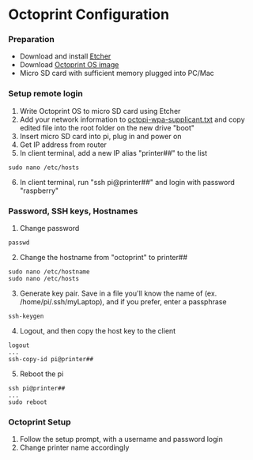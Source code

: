 # Octoprint Configuration

### Preparation
- Download and install [Etcher](https://www.balena.io/etcher/)
- Download [Octoprint OS image](https://octoprint.org/download/)
- Micro SD card with sufficient memory plugged into PC/Mac

### Setup remote login
1. Write Octoprint OS to micro SD card using Etcher
2. Add your network information to [octopi-wpa-supplicant.txt](octopi-wpa-supplicant.txt) and copy edited file into the root folder on the new drive "boot"
3. Insert micro SD card into pi, plug in and power on
4. Get IP address from router
5. In client terminal, add a new IP alias "printer##" to the list
```
sudo nano /etc/hosts
```
6. In client terminal, run "ssh pi@printer##" and login with password "raspberry"

### Password, SSH keys, Hostnames
1. Change password
```
passwd
```
2. Change the hostname from "octoprint" to printer##
```
sudo nano /etc/hostname
sudo nano /etc/hosts
```
3. Generate key pair. Save in a file you'll know the name of (ex. /home/pi/.ssh/myLaptop), and if you prefer, enter a passphrase
```
ssh-keygen
```
4. Logout, and then copy the host key to the client
```
logout
...
ssh-copy-id pi@printer##
```
5. Reboot the pi
```
ssh pi@printer##
...
sudo reboot
```

### Octoprint Setup
1. Follow the setup prompt, with a username and password login
2. Change printer name accordingly